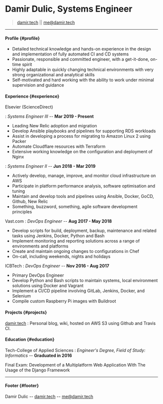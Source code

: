 # Damir Dulic, Systems Engineer

> [damir.tech](https://damir.tech) || [me@damir.tech](mailto:me@damir.tech)  

------

#### Profile {#profile}

* Detailed technical knowledge and hands-on experience in the design and implementation of fully automated CI and CD systems
* Passionate, responsible and committed engineer, with a get-it-done, on-time spirit
* Highly adaptable in quickly changing technical environments with very strong organizational and analytical skills
* Self-motivated and hard working with the ability to work under minimal supervision and guidance

#### Experience {#experience}

Elsevier (ScienceDirect)

: *Systems Engineer III* --
  __Mar 2019 - Present__

* Leading New Relic adoption and migration
* Develop Ansible playbooks and pipelines for supporting RDS workloads
* Assist in developing a process for migrating to Amazon Linux 2 using Packer
* Automate Cloudflare resources with Terraform
* Extensive working knowledge on the configuration and deployment of Nginx

: *Systems Engineer II* --
  __Jun 2018 - Mar 2019__

* Actively develop, manage, improve, and monitor cloud infrastructure on AWS
* Participate in platform performance analysis, software optimisation and tuning
* Maintain and develop tools and pipelines using Ansible, Docker, GoCD, Github, New Relic
* Something, buzzword, something, agile software development principles

Vast.com
: *DevOps Engineer* --
  __Aug 2017 - May 2018__

* Develop scripts for build, deployment, backup, maintenance and related tasks using Jenkins, Docker, Python and Bash
* Implement monitoring and reporting solutions across a range of environments and platforms
* Create and maintain ongoing changes to configurations in Chef
* On-call, including weekends, nights and holidays

ICBTech
: *DevOps Engineer* --
  __Nov 2016 - Aug 2017__

* Primary DevOps Engineer
* Develop Python and Bash scripts to maintain systems, local environment solutions using Docker and Vagrant
* Implement a CI/CD pipeline involving GitLab, Jenkins, Docker, and Selenium
* Compile custom Raspberry Pi images with Buildroot

#### Projects {#projects}

[damir.tech](https://damir.tech)
: Personal blog, wiki, hosted on AWS S3 using Github and Travis CI.

#### Education {#education}

Tech-College of Applied Sciences
: *Engineer's Degree, Field of Study: Informatics* --
  __Graduated in 2016__

Final Exam: Development of a Multiplatform Web Application With The Usage of the Django Framework

------

#### Footer {#footer}

Damir Dulic -- [damir.tech](https://damir.tech) -- [me@damir.tech](me@damir.tech)
